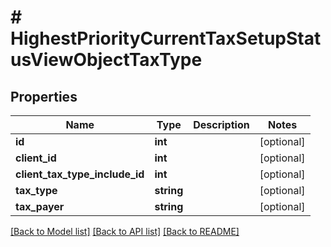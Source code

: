 # # HighestPriorityCurrentTaxSetupStatusViewObjectTaxType

## Properties

Name | Type | Description | Notes
------------ | ------------- | ------------- | -------------
**id** | **int** |  | [optional]
**client_id** | **int** |  | [optional]
**client_tax_type_include_id** | **int** |  | [optional]
**tax_type** | **string** |  | [optional]
**tax_payer** | **string** |  | [optional]

[[Back to Model list]](../../README.md#models) [[Back to API list]](../../README.md#endpoints) [[Back to README]](../../README.md)
